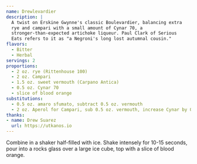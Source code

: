 ```yaml
---
name: Drewlevardier
description: |
  A twist on Erskine Gwynne's classic Boulevardier, balancing extra
  rye and campari with a small amount of Cynar 70, a
  stronger-than-expected artichoke liqueur. Paul Clark of Serious
  Eats refers to it as "a Negroni's long lost autumnal cousin."
flavors:
  - Bitter
  - Herbal
servings: 2
proportions:
  - 2 oz. rye (Rittenhouse 100)
  - 2 oz. Campari
  - 1.5 oz. sweet vermouth (Carpano Antica)
  - 0.5 oz. Cynar 70
  - slice of blood orange
substitutions:
  - 0.5 oz. amaro sfumato, subtract 0.5 oz. vermouth
  - 2 oz. Aperol for Campari, sub 0.5 oz. vermouth, increase Cynar by 0.5 oz
thanks:
- name: Drew Suarez
  url: https://utkanos.io
---
```

Combine in a shaker half-filled with ice. Shake intensely for 10-15 seconds,
pour into a rocks glass over a large ice cube, top with a slice of blood orange.